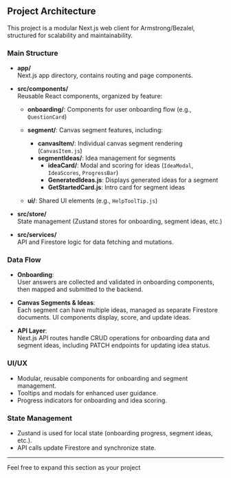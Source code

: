## Project Architecture

This project is a modular Next.js web client for Armstrong/Bezalel, structured for scalability and maintainability.

### Main Structure

- **app/**  
  Next.js app directory, contains routing and page components.

- **src/components/**  
  Reusable React components, organized by feature:

  - **onboarding/**: Components for user onboarding flow (e.g., `QuestionCard`)
  - **segment/**: Canvas segment features, including:

    - **canvasItem/**: Individual canvas segment rendering (`CanvasItem.js`)
    - **segmentIdeas/**: Idea management for segments
      - **ideaCard/**: Modal and scoring for ideas (`IdeaModal`, `IdeaScores`, `ProgressBar`)
      - **GeneratedIdeas.js**: Displays generated ideas for a segment
      - **GetStartedCard.js**: Intro card for segment ideas

  - **ui/**: Shared UI elements (e.g., `HelpToolTip.js`)

- **src/store/**  
  State management (Zustand stores for onboarding, segment ideas, etc.)

- **src/services/**  
  API and Firestore logic for data fetching and mutations.

### Data Flow

- **Onboarding**:  
  User answers are collected and validated in onboarding components, then mapped and submitted to the backend.

- **Canvas Segments & Ideas**:  
  Each segment can have multiple ideas, managed as separate Firestore documents. UI components display, score, and update ideas.

- **API Layer**:  
  Next.js API routes handle CRUD operations for onboarding data and segment ideas, including PATCH endpoints for updating idea status.

### UI/UX

- Modular, reusable components for onboarding and segment management.
- Tooltips and modals for enhanced user guidance.
- Progress indicators for onboarding and idea scoring.

### State Management

- Zustand is used for local state (onboarding progress, segment ideas, etc.).
- API calls update Firestore and synchronize state.

---

Feel free to expand this section as your project
